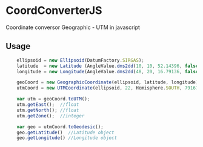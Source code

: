 CoordConverterJS
================

Coordinate conversor Geographic - UTM in javascript


Usage
-----
```javascript
	ellipsoid = new Ellipsoid(DatumFactory.SIRGAS);
	latitude  = new Latitude (AngleValue.dms2dd(10, 10, 52.14396, false));
	longitude = new Longitude(AngleValue.dms2dd(48, 20, 16.79136, false));

	geoCoord = new GeographicCoordinate(ellipsoid, latitude, longitude);
	utmCoord = new UTMCoordinate(ellipsoid, 22, Hemisphere.SOUTH, 791679.526, 8873360.353, 0.0);

	var utm = geoCoord.toUTM();
	utm.getEast();  //float
	utm.getNorth(); //float
	utm.getZone();  //integer

	var geo = utmCoord.toGeodesic();
	geo.getLatitude()  //Latitude object
	geo.getLongitude() //Longitude object
```
